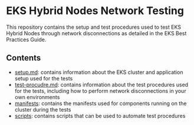 # EKS Hybrid Nodes Network Testing

This repository contains the setup and test procedures used to test EKS Hybrid Nodes through network disconnections as detailed in the EKS Best Practices Guide.

## Contents

- [setup.md](setup.md): contains information about the EKS cluster and application setup used for the tests
- [test-procudre.md](test-procedure.md): contains information about the test procedures used for the tests, including how to perform network disconnections in your own environments
- [manifests](manifests): contains the manifests used for components running on the cluster during the tests
- [scripts](scripts): contains scripts that can be used to automate test procedures
